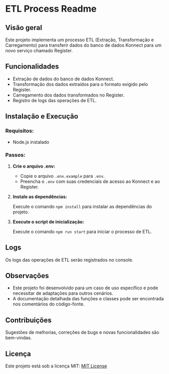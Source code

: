 # ETL Process Readme

## Visão geral

Este projeto implementa um processo ETL (Extração, Transformação e Carregamento) para transferir dados do banco de dados Konnect para um novo serviço chamado Register.

## Funcionalidades

- Extração de dados do banco de dados Konnect.
- Transformação dos dados extraídos para o formato exigido pelo Register.
- Carregamento dos dados transformados no Register.
- Registro de logs das operações de ETL.

## Instalação e Execução

### Requisitos:

- Node.js instalado

### Passos:

1. **Crie o arquivo .env:**

    - Copie o arquivo `.env.example` para `.env`.
    - Preencha o `.env` com suas credenciais de acesso ao Konnect e ao Register.

2. **Instale as dependências:**

    Execute o comando `npm install` para instalar as dependências do projeto.

3. **Execute o script de inicialização:**

    Execute o comando `npm run start` para iniciar o processo de ETL.

## Logs

Os logs das operações de ETL serão registrados no console.

## Observações

- Este projeto foi desenvolvido para um caso de uso específico e pode necessitar de adaptações para outros cenários.
- A documentação detalhada das funções e classes pode ser encontrada nos comentários do código-fonte.

## Contribuições

Sugestões de melhorias, correções de bugs e novas funcionalidades são bem-vindas.

## Licença

Este projeto está sob a licença MIT: [MIT License](https://choosealicense.com/licenses/mit/)